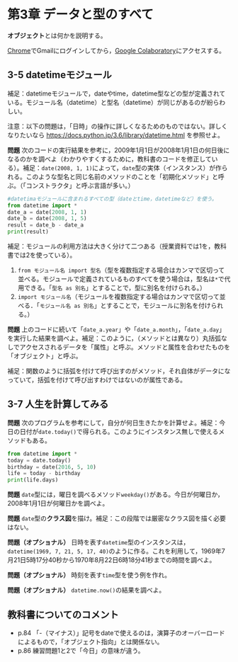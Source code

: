 # 第3章 データと型のすべて

**オブジェクト**とは何かを説明する。

[Chrome](https://www.google.co.jp/chrome/)でGmailにログインしてから，[Google Colaboratory](https://research.google.com/colaboratory/)にアクセスする。

## 3-5 datetimeモジュール

補足：datetimeモジュールで，dateやtime，datetime型などの型が定義されている。モジュール名（datetime）と型名（datetime）が同じがあるのが紛らわしい。

注意：以下の問題は，「日時」の操作に詳しくなるためのものではない。詳しくなりたいなら https://docs.python.jp/3.6/library/datetime.html を参照せよ。

**問題** 次のコードの実行結果を参考に，2009年1月1日が2008年1月1日の何日後になるのかを調べよ（わかりやすくするために，教科書のコードを修正している）。補足：`date(2008, 1, 1)`によって，`date`型の実体（インスタンス）が作られる。このような型名と同じ名前のメソッドのことを「初期化メソッド」と呼ぶ。（「コンストラクタ」と呼ぶ言語が多い。）

```python
#datetimaモジュールに含まれるすべての型（dateとtime，datetimeなど）を使う。
from datetime import *
date_a = date(2008, 1, 1)
date_b = date(2008, 1, 5)
result = date_b - date_a
print(result)
```

補足：モジュールの利用方法は大きく分けて二つある（授業資料では1を，教科書では2を使っている）。

1. `from モジュール名 import 型名`（型を複数指定する場合はカンマで区切って並べる。モジュールで定義されているものすべてを使う場合は，型名は`*`で代用できる。「`型名 as 別名`」とすることで，型に別名を付けられる。）
1. `import モジュール名`（モジュールを複数指定する場合はカンマで区切って並べる．「`モジュール名 as 別名`」とすることで，モジュールに別名を付けられる。）

**問題** 上のコードに続いて「`date_a.year`」や「`date_a.month`」，「`date_a.day`」を実行した結果を調べよ。補足：このように，（メソッドとは異なり）丸括弧なしでアクセスされるデータを「属性」と呼ぶ。メソッドと属性を合わせたものを「オブジェクト」と呼ぶ。

補足：関数のように括弧を付けて呼び出すのがメソッド，それ自体がデータになっていて，括弧を付けて呼び出すわけではないのが属性である。

## 3-7 人生を計算してみる

**問題** 次のプログラムを参考にして，自分が何日生きたかを計算せよ。補足：今日の日付が`date.today()`で得られる。このようにインスタンス無しで使えるメソッドもある。

```python
from datetime import *
today = date.today()
birthday = date(2016, 5, 10)
life = today - birthday
print(life.days)
```

**問題** `date`型には，曜日を調べるメソッド`weekday()`がある。今日が何曜日か，2008年1月1日が何曜日かを調べよ。

**問題** `date`型の**クラス図**を描け。補足：この段階では厳密なクラス図を描く必要はない。

**問題（オプショナル）** 日時を表す`datetime`型のインスタンスは，`datetime(1969, 7, 21, 5, 17, 40)`のように作る。これを利用して，1969年7月21日5時17分40秒から1970年8月22日6時18分41秒までの時間を調べよ。

**問題（オプショナル）** 時刻を表す`time`型を使う例を作れ。

**問題（オプショナル）** `datetime.now()`の結果を調べよ。

## 教科書についてのコメント

* p.84 「-（マイナス）」記号をdateで使えるのは，演算子のオーバーロードによるもので，「オブジェクト指向」とは関係ない。
* p.86 練習問題1と2で「今日」の意味が違う。
